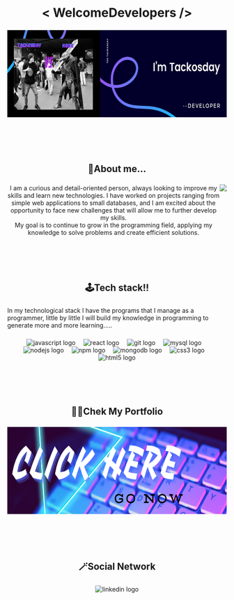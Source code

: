 
<h1 align="center">< WelcomeDevelopers /></h1>

###

<div align="center">
  <img height="200" src="https://github.com/Tackosday/Tackosday/blob/main/images/perfil.png?raw=true"  />
</div>

###
<br>
<br>
<br>

<h2 align="center">🧐About me...</h2>

###

<img align="right" height="190" src="https://i.pinimg.com/originals/15/e7/e3/15e7e300166c962d3b8a22f60b5cac9e.gif"  />

###

<p align="center">I am a curious and detail-oriented person, always looking to improve my skills and learn new technologies. I have worked on projects ranging from simple web applications to small databases, and I am excited about the opportunity to face new challenges that will allow me to further develop my skills.<br>My goal is to continue to grow in the programming field, applying my knowledge to solve problems and create efficient solutions.</p>

###
<br>
<br>
<br>

<h2 align="center">🕹️Tech stack!!</h2>

###

<p align="left">In my technological stack I have the programs that I manage as a programmer, little by little I will build my knowledge in programming to generate more and more learning.....</p>

###

<div align="center">
  <img src="https://cdn.jsdelivr.net/gh/devicons/devicon/icons/javascript/javascript-original.svg" height="60" alt="javascript logo"  />
  <img width="10" />
  <img src="https://cdn.jsdelivr.net/gh/devicons/devicon/icons/react/react-original.svg" height="60" alt="react logo"  />
  <img width="10" />
  <img src="https://cdn.jsdelivr.net/gh/devicons/devicon/icons/git/git-original.svg" height="60" alt="git logo"  />
  <img width="10" />
  <img src="https://cdn.jsdelivr.net/gh/devicons/devicon/icons/mysql/mysql-original.svg" height="60" alt="mysql logo"  />
  <img width="10" />
  <img src="https://cdn.jsdelivr.net/gh/devicons/devicon/icons/nodejs/nodejs-original.svg" height="60" alt="nodejs logo"  />
  <img width="10" />
  <img src="https://cdn.jsdelivr.net/gh/devicons/devicon/icons/npm/npm-original-wordmark.svg" height="60" alt="npm logo"  />
  <img width="10" />
  <img src="https://cdn.jsdelivr.net/gh/devicons/devicon/icons/mongodb/mongodb-original.svg" height="60" alt="mongodb logo"  />
  <img width="10" />
  <img src="https://cdn.jsdelivr.net/gh/devicons/devicon/icons/css3/css3-original.svg" height="60" alt="css3 logo"  />
  <img width="10" />
  <img src="https://cdn.jsdelivr.net/gh/devicons/devicon/icons/html5/html5-original.svg" height="60" alt="html5 logo"  />
</div>

###
<br>
<br>
<br>

<h2 align="center">🧑‍💻Chek My Portfolio</h2>

###

<div align="center" >
  <a href="https://tackosday.github.io/Portafolio/">
  <img height="200" src="https://github.com/Tackosday/Tackosday/blob/main/images/Portafolio.png?raw=true"  />
  </a>
</div>

###
<br>
<br>
<br>

<h2 align="center">🪄Social Network</h2>

###

<div align="center">
  <img src="https://cdn.jsdelivr.net/gh/devicons/devicon/icons/linkedin/linkedin-original.svg" height="40" alt="linkedin logo"  />
</div>

###
